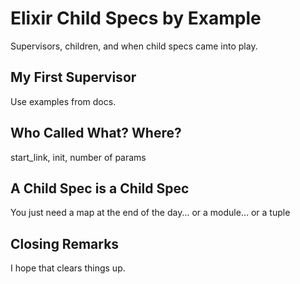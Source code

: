 # Elixir Child Specs by Example

Supervisors, children, and when child specs came into play.

## My First Supervisor

Use examples from docs.

## Who Called What? Where?

start_link, init, number of params

## A Child Spec is a Child Spec

You just need a map at the end of the day... or a module... or a tuple

## Closing Remarks

I hope that clears things up.
